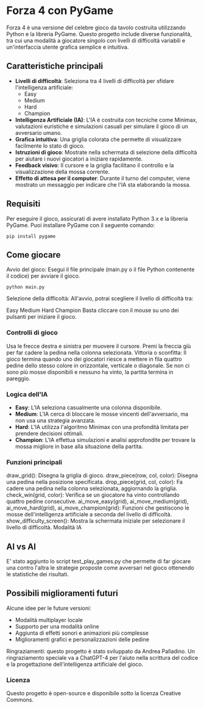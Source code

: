 # Forza 4 con PyGame

Forza 4 è una versione del celebre gioco da tavolo costruita utilizzando Python e la libreria PyGame. Questo progetto include diverse funzionalità, tra cui una modalità a giocatore singolo con livelli di difficoltà variabili e un'interfaccia utente grafica semplice e intuitiva.

## Caratteristiche principali

- **Livelli di difficoltà**: Seleziona tra 4 livelli di difficoltà per sfidare l'intelligenza artificiale:
  - Easy
  - Medium
  - Hard
  - Champion
- **Intelligenza Artificiale (IA)**: L'IA è costruita con tecniche come Minimax, valutazioni euristiche e simulazioni casuali per simulare il gioco di un avversario umano.
- **Grafica intuitiva**: Una griglia colorata che permette di visualizzare facilmente lo stato di gioco.
- **Istruzioni di gioco**: Mostrate nella schermata di selezione della difficoltà per aiutare i nuovi giocatori a iniziare rapidamente.
- **Feedback visivo**: Il cursore e la griglia facilitano il controllo e la visualizzazione della mossa corrente.
- **Effetto di attesa per il computer**: Durante il turno del computer, viene mostrato un messaggio per indicare che l'IA sta elaborando la mossa.

## Requisiti

Per eseguire il gioco, assicurati di avere installato Python 3.x e la libreria PyGame. Puoi installare PyGame con il seguente comando:

```
pip install pygame
```

## Come giocare

Avvio del gioco: Esegui il file principale (main.py o il file Python contenente il codice) per avviare il gioco.

```
python main.py
```

Selezione della difficoltà: All'avvio, potrai scegliere il livello di difficoltà tra:

Easy
Medium
Hard
Champion
Basta cliccare con il mouse su uno dei pulsanti per iniziare il gioco.

### Controlli di gioco

Usa le frecce destra e sinistra per muovere il cursore.
Premi la freccia giù per far cadere la pedina nella colonna selezionata.
Vittoria o sconfitta: Il gioco termina quando uno dei giocatori riesce a mettere in fila quattro pedine dello stesso colore in orizzontale, verticale o diagonale. Se non ci sono più mosse disponibili e nessuno ha vinto, la partita termina in pareggio.

### Logica dell'IA
* **Easy**: L'IA seleziona casualmente una colonna disponibile.
* **Medium**: L'IA cerca di bloccare le mosse vincenti dell'avversario, ma non usa una strategia avanzata.
* **Hard**: L'IA utilizza l'algoritmo Minimax con una profondità limitata per prendere decisioni ottimali.
* **Champion**: L'IA effettua simulazioni e analisi approfondite per trovare la mossa migliore in base alla situazione della partita.

### Funzioni principali
draw_grid(): Disegna la griglia di gioco.
draw_piece(row, col, color): Disegna una pedina nella posizione specificata.
drop_piece(grid, col, color): Fa cadere una pedina nella colonna selezionata, aggiornando la griglia.
check_win(grid, color): Verifica se un giocatore ha vinto controllando quattro pedine consecutive.
ai_move_easy(grid), ai_move_medium(grid), ai_move_hard(grid), ai_move_champion(grid): Funzioni che gestiscono le mosse dell'intelligenza artificiale a seconda del livello di difficoltà.
show_difficulty_screen(): Mostra la schermata iniziale per selezionare il livello di difficoltà.
Modalità IA

## AI vs AI
E' stato aggiunto lo script test_play_games.py che permette di far giocare una contro l'altra le strategie proposte come avversari nel gioco ottenendo le statistiche dei risultati.

## Possibili miglioramenti futuri
Alcune idee per le future versioni:

- Modalità multiplayer locale
- Supporto per una modalità online
- Aggiunta di effetti sonori e animazioni più complesse
- Miglioramenti grafici e personalizzazioni delle pedine

Ringraziamenti: questo progetto è stato sviluppato da Andrea Palladino. Un ringraziamento speciale va a ChatGPT-4 per l'aiuto nella scrittura del codice e la progettazione dell'intelligenza artificiale del gioco.

### Licenza
Questo progetto è open-source e disponibile sotto la licenza Creative Commons.

